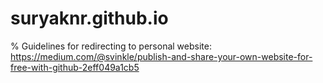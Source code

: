 # suryaknr.github.io
% Guidelines for redirecting to personal website: https://medium.com/@svinkle/publish-and-share-your-own-website-for-free-with-github-2eff049a1cb5
